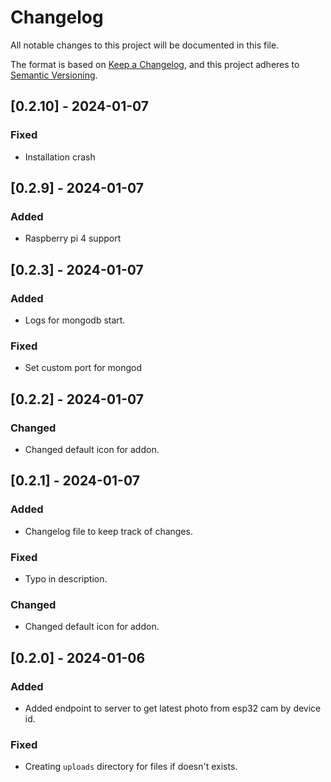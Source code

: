# Changelog

All notable changes to this project will be documented in this file.

The format is based on [Keep a Changelog](https://keepachangelog.com/en/1.0.0/),
and this project adheres to [Semantic Versioning](https://semver.org/spec/v2.0.0.html).

## [0.2.10] - 2024-01-07

### Fixed

- Installation crash

## [0.2.9] - 2024-01-07

### Added

- Raspberry pi 4 support

## [0.2.3] - 2024-01-07

### Added

- Logs for mongodb start.

### Fixed

- Set custom port for mongod

## [0.2.2] - 2024-01-07

### Changed

- Changed default icon for addon.

## [0.2.1] - 2024-01-07

### Added

- Changelog file to keep track of changes.

### Fixed

- Typo in description.

### Changed

- Changed default icon for addon.

## [0.2.0] - 2024-01-06

### Added

- Added endpoint to server to get latest photo from esp32 cam by device id.

### Fixed

- Creating `uploads` directory for files if doesn't exists.